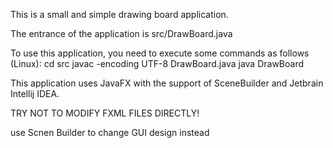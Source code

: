 This is a small and simple drawing board application.

The entrance of the application is src/DrawBoard.java

To use this application, you need to execute some commands as follows (Linux):
cd src
javac -encoding UTF-8 DrawBoard.java
java DrawBoard


This application uses JavaFX with the support of SceneBuilder and Jetbrain Intellij IDEA.

TRY NOT TO MODIFY FXML FILES DIRECTLY!

use Scnen Builder to change GUI design instead
